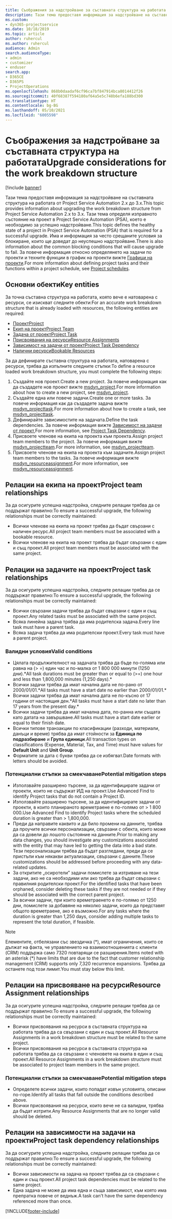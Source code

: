 ```yaml
---
title: Съображения за надстройване за съставната структура на работата
description: Тази тема предоставя информация за надстройване на съставната структура на работата от Project Service Automation 2.x до 3.x.
ms.custom:
- dyn365-projectservice
ms.date: 10/18/2019
ms.topic: article
author: ruhercul
ms.author: ruhercul
audience: Admin
search.audienceType:
- admin
- customizer
- enduser
search.app:
- D365CE
- D365PS
- ProjectOperations
ms.openlocfilehash: 868b0daadaf6cf96ca7bf847914bca8014412f26
ms.sourcegitcommit: 40f68387f594180af64a5e5c748b6efa188bd300
ms.translationtype: HT
ms.contentlocale: bg-BG
ms.lasthandoff: 05/10/2021
ms.locfileid: "6005598"
---
```

# <a name="upgrade-considerations-for-the-work-breakdown-structure"></a><span data-ttu-id="48fb9-103">Съображения за надстройване за съставната структура на работата</span><span class="sxs-lookup"><span data-stu-id="48fb9-103">Upgrade considerations for the work breakdown structure</span></span>

[!include [banner](../includes/psa-now-project-operations.md)]

<span data-ttu-id="48fb9-104">Тази тема предоставя информация за надстройване на съставната структура на работата от Project Service Automation 2.x до 3.x.</span><span class="sxs-lookup"><span data-stu-id="48fb9-104">This topic provides information about upgrading the work breakdown structure from Project Service Automation 2.x to 3.x.</span></span> <span data-ttu-id="48fb9-105">Тази тема определя изправното състояние на проект в Project Service Automation (PSA), което е необходимо за успешно надстройване.</span><span class="sxs-lookup"><span data-stu-id="48fb9-105">This topic defines the healthy state of a project in Project Service Automation (PSA) that is required for a successful upgrade.</span></span> <span data-ttu-id="48fb9-106">Има и информация за често срещаните условия за блокиране, които ще доведат до неуспешно надстройване.</span><span class="sxs-lookup"><span data-stu-id="48fb9-106">There is also information about the common blocking conditions that will cause upgrade to fail.</span></span> <span data-ttu-id="48fb9-107">За повече информация относно определянето на задачи по проекти и техните функции в график на проекти вижте [Графици на проекти](project-creating.md).</span><span class="sxs-lookup"><span data-stu-id="48fb9-107">For more information about defining project tasks and their functions within a project schedule, see [Project schedules](project-creating.md).</span></span>

## <a name="key-entities"></a><span data-ttu-id="48fb9-108">Основни обекти</span><span class="sxs-lookup"><span data-stu-id="48fb9-108">Key entities</span></span>
<span data-ttu-id="48fb9-109">За точна съставна структура на работата, която вече е натоварена с ресурси, се изискват следните обекти:</span><span class="sxs-lookup"><span data-stu-id="48fb9-109">For an accurate work breakdown structure that is already loaded with resources, the following entities are required:</span></span>

- [<span data-ttu-id="48fb9-110">Проект</span><span class="sxs-lookup"><span data-stu-id="48fb9-110">Project</span></span>](/dynamics365/customerengagement/on-premises/developer/entities/msdyn_project)
- [<span data-ttu-id="48fb9-111">Екип на проект</span><span class="sxs-lookup"><span data-stu-id="48fb9-111">Project Team</span></span>](/dynamics365/customerengagement/on-premises/developer/entities/msdyn_projectteam)
- [<span data-ttu-id="48fb9-112">Задача от проект</span><span class="sxs-lookup"><span data-stu-id="48fb9-112">Project Task</span></span>](/dynamics365/customerengagement/on-premises/developer/entities/msdyn_projecttask)
- [<span data-ttu-id="48fb9-113">Присвоявания на ресурси</span><span class="sxs-lookup"><span data-stu-id="48fb9-113">Resource Assignments</span></span>](/dynamics365/customerengagement/on-premises/developer/entities/msdyn_resourceassignment)
- [<span data-ttu-id="48fb9-114">Зависимост на задачи от проект</span><span class="sxs-lookup"><span data-stu-id="48fb9-114">Project Task Dependency</span></span>](/dynamics365/customerengagement/on-premises/developer/entities/msdyn_projecttaskdependency)
- [<span data-ttu-id="48fb9-115">Налични ресурси</span><span class="sxs-lookup"><span data-stu-id="48fb9-115">Bookable Resources</span></span>](/dynamics365/customerengagement/on-premises/developer/entities/bookableresource)

<span data-ttu-id="48fb9-116">За да дефинирате съставна структура на работата, натоварена с ресурси, трябва да изпълните следните стъпки:</span><span class="sxs-lookup"><span data-stu-id="48fb9-116">To define a resource loaded work breakdown structure, you must complete the following steps:</span></span>

1. <span data-ttu-id="48fb9-117">Създайте нов проект.</span><span class="sxs-lookup"><span data-stu-id="48fb9-117">Create a new project.</span></span> <span data-ttu-id="48fb9-118">За повече информация как да създадете нов проект вижте [msdyn_project](/dynamics365/customerengagement/on-premises/developer/entities/msdyn_project).</span><span class="sxs-lookup"><span data-stu-id="48fb9-118">For more information about how to create a new project, see [msdyn_project](/dynamics365/customerengagement/on-premises/developer/entities/msdyn_project).</span></span>
2. <span data-ttu-id="48fb9-119">Създайте една или повече задачи.</span><span class="sxs-lookup"><span data-stu-id="48fb9-119">Create one or more tasks.</span></span> <span data-ttu-id="48fb9-120">За повече информация как да създадете задача вижте [msdyn_projecttask](/dynamics365/customerengagement/on-premises/developer/entities/msdyn_projecttask).</span><span class="sxs-lookup"><span data-stu-id="48fb9-120">For more information about how to create a task, see [msdyn_projecttask](/dynamics365/customerengagement/on-premises/developer/entities/msdyn_projecttask).</span></span>
3. <span data-ttu-id="48fb9-121">Дефинирайте зависимостите на задачата.</span><span class="sxs-lookup"><span data-stu-id="48fb9-121">Define the task dependencies.</span></span> <span data-ttu-id="48fb9-122">За повече информация вижте [Зависимост на задачи от проект](/dynamics365/customerengagement/on-premises/developer/entities/msdyn_projecttaskdependency),</span><span class="sxs-lookup"><span data-stu-id="48fb9-122">For more information, see [Project Task Dependency](/dynamics365/customerengagement/on-premises/developer/entities/msdyn_projecttaskdependency).</span></span>
4. <span data-ttu-id="48fb9-123">Присвоете членове на екипа на проекта към проекта.</span><span class="sxs-lookup"><span data-stu-id="48fb9-123">Assign project team members to the project.</span></span> <span data-ttu-id="48fb9-124">За повече информация вижте [msdyn_projectteam](/dynamics365/customerengagement/on-premises/developer/entities/msdyn_projectteam).</span><span class="sxs-lookup"><span data-stu-id="48fb9-124">For more information, see [msdyn_projectteam](/dynamics365/customerengagement/on-premises/developer/entities/msdyn_projectteam).</span></span>
5. <span data-ttu-id="48fb9-125">Присвоете членове на екипа на проекта към задачите.</span><span class="sxs-lookup"><span data-stu-id="48fb9-125">Assign project team members to the tasks.</span></span> <span data-ttu-id="48fb9-126">За повече информация вижте [msdyn_resourceassignment](/dynamics365/customerengagement/on-premises/developer/entities/msdyn_resourceassignment).</span><span class="sxs-lookup"><span data-stu-id="48fb9-126">For more information, see [msdyn_resourceassignment](/dynamics365/customerengagement/on-premises/developer/entities/msdyn_resourceassignment).</span></span>

## <a name="project-team-relationships"></a><span data-ttu-id="48fb9-127">Релации на екипа на проект</span><span class="sxs-lookup"><span data-stu-id="48fb9-127">Project team relationships</span></span>

<span data-ttu-id="48fb9-128">За да осигурите успешна надстройка, следните релации трябва да се поддържат правилно:</span><span class="sxs-lookup"><span data-stu-id="48fb9-128">To ensure a successful upgrade, the following relationships must be correctly maintained:</span></span>
- <span data-ttu-id="48fb9-129">Всички членове на екипа на проект трябва да бъдат свързани с наличен ресурс.</span><span class="sxs-lookup"><span data-stu-id="48fb9-129">All project team members must be associated with a bookable resource.</span></span>
- <span data-ttu-id="48fb9-130">Всички членове на екипа на проект трябва да бъдат свързани с един и същ проект.</span><span class="sxs-lookup"><span data-stu-id="48fb9-130">All project team members must be associated with the same project.</span></span> 

## <a name="project-task-relationships"></a><span data-ttu-id="48fb9-131">Релации на задачите на проект</span><span class="sxs-lookup"><span data-stu-id="48fb9-131">Project task relationships</span></span>
<span data-ttu-id="48fb9-132">За да осигурите успешна надстройка, следните релации трябва да се поддържат правилно:</span><span class="sxs-lookup"><span data-stu-id="48fb9-132">To ensure a successful upgrade, the following relationships must be correctly maintained:</span></span>

- <span data-ttu-id="48fb9-133">Всички свързани задачи трябва да бъдат свързани с един и същ проект.</span><span class="sxs-lookup"><span data-stu-id="48fb9-133">Any related tasks must be associated with the same project.</span></span>
- <span data-ttu-id="48fb9-134">Всяка линейна задача трябва да има родителска задача.</span><span class="sxs-lookup"><span data-stu-id="48fb9-134">Every line task must have a parent task.</span></span>
- <span data-ttu-id="48fb9-135">Всяка задача трябва да има родителски проект.</span><span class="sxs-lookup"><span data-stu-id="48fb9-135">Every task must have a parent project.</span></span>

### <a name="valid-conditions"></a><span data-ttu-id="48fb9-136">Валидни условия</span><span class="sxs-lookup"><span data-stu-id="48fb9-136">Valid conditions</span></span>

- <span data-ttu-id="48fb9-137">Цялата продължителност на задачата трябва да бъде по-голяма или равна на (> =) един час и по-малка от 1 800 000 минути (1250 дни).\*</span><span class="sxs-lookup"><span data-stu-id="48fb9-137">All task durations must be greater than or equal to (>=) one hour and less than 1,800,000 minutes (1,250 days).\*</span></span>
- <span data-ttu-id="48fb9-138">Всички задачи трябва да имат начална дата не по-рано от 2000/01/01.\*</span><span class="sxs-lookup"><span data-stu-id="48fb9-138">All tasks must have a start date no earlier than 2000/01/01.\*</span></span>
- <span data-ttu-id="48fb9-139">Всички задачи трябва да имат начална дата не по-късно от 17 години от настоящия ден.\*</span><span class="sxs-lookup"><span data-stu-id="48fb9-139">All tasks must have a start date no later than 17 years from the present day.\*</span></span>
- <span data-ttu-id="48fb9-140">Всички задачи трябва да имат начална дата, по-ранна или същата като датата на завършване.</span><span class="sxs-lookup"><span data-stu-id="48fb9-140">All tasks must have a start date earlier or equal to their finish date.</span></span>
- <span data-ttu-id="48fb9-141">Всички типове транзакции по класификации (разходи, материали, данъци и време) трябва да имат стойности за **Единица по подразбиране** и **Група единици**.</span><span class="sxs-lookup"><span data-stu-id="48fb9-141">All transaction types on classifications (Expense, Material, Tax, and Time) must have values for **Default Unit** and **Unit Group**.</span></span>
- <span data-ttu-id="48fb9-142">Форматите за дата с букви трябва да се избягват.</span><span class="sxs-lookup"><span data-stu-id="48fb9-142">Date formats with letters should be avoided.</span></span>

### <a name="potential-mitigation-steps"></a><span data-ttu-id="48fb9-143">Потенциални стъпки за смекчаване</span><span class="sxs-lookup"><span data-stu-id="48fb9-143">Potential mitigation steps</span></span>
- <span data-ttu-id="48fb9-144">Използвайте разширено търсене, за да идентифицирате задачи от проекти, които не съдържат ИД на проект.</span><span class="sxs-lookup"><span data-stu-id="48fb9-144">Use Advanced Find to identify Project tasks that do not contain a Project ID.</span></span>
- <span data-ttu-id="48fb9-145">Използвайте разширено търсене, за да идентифицирате задачи от проекти, в които планираното времетраене е по-голямо от > 1 800 000.</span><span class="sxs-lookup"><span data-stu-id="48fb9-145">Use Advanced Find to identify Project tasks where the scheduled duration is greater than > 1,800,000.</span></span>
- <span data-ttu-id="48fb9-146">Преди да направите каквито и да било промени на данните, трябва да проучите всички персонализации, свързани с обекта, които може да са довели до лошото състояние на данните.</span><span class="sxs-lookup"><span data-stu-id="48fb9-146">Prior to making any data changes, you should investigate any customizations associated with the entity that may have led to getting the data into a bad state.</span></span> <span data-ttu-id="48fb9-147">Тези персонализации трябва да бъдат разгледани, преди да се пристъпи към някакви актуализации, свързани с данните.</span><span class="sxs-lookup"><span data-stu-id="48fb9-147">These customizations should be addressed before proceeding with any data-related updates.</span></span>
- <span data-ttu-id="48fb9-148">За откритите „осиротели” задачи помислете за изтриване на тези задачи, ако не са необходими или ако трябва да бъдат свързани с правилния родителски проект.</span><span class="sxs-lookup"><span data-stu-id="48fb9-148">For the identified tasks that have been orphaned, consider deleting these tasks if they are not needed or if they should be associated with the correct parent project.</span></span>
- <span data-ttu-id="48fb9-149">За всички задачи, при които времетраенето е по-голямо от 1250 дни, помислете за добавяне на няколко задачи, които да представят общото времетраене, ако е възможно.</span><span class="sxs-lookup"><span data-stu-id="48fb9-149">For any tasks where the duration is greater than 1,250 days, consider adding multiple tasks to represent the total duration, if feasible.</span></span>

> [!NOTE]
> <span data-ttu-id="48fb9-150">Елементите, отбелязани със звездичка (\*), имат ограничения, които се дължат на факта, че управлението на взаимоотношенията с клиенти (CRM) поддържа само 7320 повтарящи се разширения.</span><span class="sxs-lookup"><span data-stu-id="48fb9-150">Items noted with an asterisk (\*) have limits that are due to the fact that customer relationship management (CRM) supports only 7,320 recurrence expansions.</span></span> <span data-ttu-id="48fb9-151">Трябва да останете под този лимит.</span><span class="sxs-lookup"><span data-stu-id="48fb9-151">You must stay below this limit.</span></span>

## <a name="resource-assignment-relationships"></a><span data-ttu-id="48fb9-152">Релации на присвояване на ресурси</span><span class="sxs-lookup"><span data-stu-id="48fb9-152">Resource Assignment relationships</span></span>
<span data-ttu-id="48fb9-153">За да осигурите успешна надстройка, следните релации трябва да се поддържат правилно:</span><span class="sxs-lookup"><span data-stu-id="48fb9-153">To ensure a successful upgrade, the following relationships must be correctly maintained:</span></span>

- <span data-ttu-id="48fb9-154">Всички присвоявания на ресурси в съставната структура на работата трябва да са свързани с един и същ проект.</span><span class="sxs-lookup"><span data-stu-id="48fb9-154">All Resource Assignments in a work breakdown structure must be related to the same project.</span></span>
- <span data-ttu-id="48fb9-155">Всички присвоявания на ресурси в съставната структура на работата трябва да са свързани с членовете на екипа в един и същ проект.</span><span class="sxs-lookup"><span data-stu-id="48fb9-155">All Resource Assignments in a work breakdown structure must be associated to project team members in the same project.</span></span>

### <a name="potential-mitigation-steps"></a><span data-ttu-id="48fb9-156">Потенциални стъпки за смекчаване</span><span class="sxs-lookup"><span data-stu-id="48fb9-156">Potential mitigation steps</span></span>
- <span data-ttu-id="48fb9-157">Определете всички задачи, които попадат извън условията, описани по-горе.</span><span class="sxs-lookup"><span data-stu-id="48fb9-157">Identify all tasks that fall outside the conditions described above.</span></span>  
- <span data-ttu-id="48fb9-158">Всички присвоявания на ресурси, които вече не са валидни, трябва да бъдат изтрити.</span><span class="sxs-lookup"><span data-stu-id="48fb9-158">Any Resource Assignments that are no longer valid should be deleted.</span></span>

## <a name="project-task-dependency-relationships"></a><span data-ttu-id="48fb9-159">Релации на зависимости на задачи на проекти</span><span class="sxs-lookup"><span data-stu-id="48fb9-159">Project task dependency relationships</span></span>
<span data-ttu-id="48fb9-160">За да осигурите успешна надстройка, следните релации трябва да се поддържат правилно:</span><span class="sxs-lookup"><span data-stu-id="48fb9-160">To ensure a successful upgrade, the following relationships must be correctly maintained:</span></span>

- <span data-ttu-id="48fb9-161">Всички зависимости на задача на проект трябва да са свързани с един и същ проект.</span><span class="sxs-lookup"><span data-stu-id="48fb9-161">All project task dependencies must be related to the same project.</span></span>
- <span data-ttu-id="48fb9-162">Една задача не може да има една и съща зависимост, към която има препратка повече от веднъж.</span><span class="sxs-lookup"><span data-stu-id="48fb9-162">A task can't have the same dependency referenced more than once.</span></span>


[!INCLUDE[footer-include](../includes/footer-banner.md)]